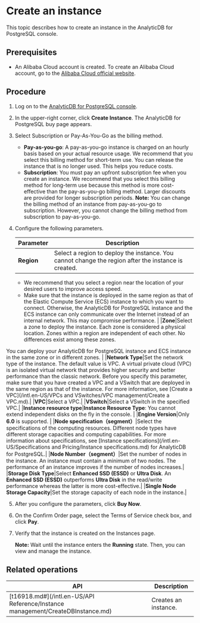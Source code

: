 # Create an instance

This topic describes how to create an instance in the AnalyticDB for PostgreSQL console.

## Prerequisites

-   An Alibaba Cloud account is created. To create an Alibaba Cloud account, go to the [Alibaba Cloud official website](http://www.aliyun.com/).

## Procedure

1.  Log on to the [AnalyticDB for PostgreSQL console](https://gpdb.console.aliyun.com).
2.  In the upper-right corner, click **Create Instance**. The AnalyticDB for PostgreSQL buy page appears.
3.  Select Subscription or Pay-As-You-Go as the billing method.

    -   **Pay-as-you-go**: A pay-as-you-go instance is charged on an hourly basis based on your actual resource usage. We recommend that you select this billing method for short-term use. You can release the instance that is no longer used. This helps you reduce costs.
    -   **Subscription**: You must pay an upfront subscription fee when you create an instance. We recommend that you select this billing method for long-term use because this method is more cost-effective than the pay-as-you-go billing method. Larger discounts are provided for longer subscription periods.
    **Note:** You can change the billing method of an instance from pay-as-you-go to subscription. However, you cannot change the billing method from subscription to pay-as-you-go.

4.  Configure the following parameters.

    |Parameter|Description|
    |---------|-----------|
    |**Region**|Select a region to deploy the instance. You cannot change the region after the instance is created.

    -   We recommend that you select a region near the location of your desired users to improve access speed.
    -   Make sure that the instance is deployed in the same region as that of the Elastic Compute Service \(ECS\) instance to which you want to connect. Otherwise, the AnalyticDB for PostgreSQL instance and the ECS instance can only communicate over the Internet instead of an internal network. This may compromise performance. |
    |**Zone**|Select a zone to deploy the instance. Each zone is considered a physical location. Zones within a region are independent of each other. No differences exist among these zones.

You can deploy your AnalyticDB for PostgreSQL instance and ECS instance in the same zone or in different zones. |
    |**Network Type**|Set the network type of the instance. The default value is VPC. A virtual private cloud \(VPC\) is an isolated virtual network that provides higher security and better performance than the classic network. Before you specify this parameter, make sure that you have created a VPC and a VSwitch that are deployed in the same region as that of the instance. For more information, see [Create a VPC](/intl.en-US/VPCs and VSwitches/VPC management/Create a VPC.md).|
    |**VPC**|Select a VPC.|
    |**VSwitch**|Select a VSwitch in the specified VPC.|
    |**Instance resource type**|**Instance Resource Type**: You cannot extend independent disks on the fly in the console. |
    |**Engine Version**|Only **6.0** is supported. |
    |**Node specification（segment）**|Select the specifications of the computing resources. Different node types have different storage capacities and computing capabilities. For more information about specifications, see [Instance specifications](/intl.en-US/Specifications and Pricing/Instance specifications.md) for AnalyticDB for PostgreSQL.|
    |**Node Number（segment）**|Set the number of nodes in the instance. An instance must contain a minimum of two nodes. The performance of an instance improves if the number of nodes increases.|
    |**Storage Disk Type**|Select **Enhanced SSD \(ESSD\)** or **Ultra Disk**. An **Enhanced SSD \(ESSD\)** outperforms **Ultra Disk** in the read/write performance whereas the latter is more cost-effective.|
    |**Single Node Storage Capacity**|Set the storage capacity of each node in the instance.|

5.  After you configure the parameters, click **Buy Now**.
6.  On the Confirm Order page, select the Terms of Service check box, and click **Pay**.
7.  Verify that the instance is created on the Instances page.

    **Note:** Wait until the instance enters the **Running** state. Then, you can view and manage the instance.


## Related operations

|API|Description|
|---|-----------|
|[t16918.md\#](/intl.en-US/API Reference/Instance management/CreateDBInstance.md)|Creates an instance.|

